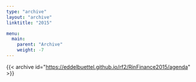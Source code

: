 ```yaml
---
type: "archive"
layout: "archive"
linktitle: "2015"

menu:
  main:
    parent: "Archive"
    weight: -7
---
```


{{< archive id="https://eddelbuettel.github.io/rf2/RinFinance2015/agenda" >}}

